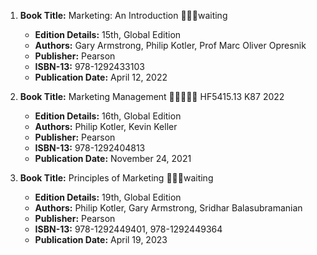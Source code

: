1. **Book Title:** Marketing: An Introduction 📒🔐🚫waiting
   - **Edition Details:** 15th, Global Edition
   - **Authors:** Gary Armstrong, Philip Kotler, Prof Marc Oliver Opresnik
   - **Publisher:** Pearson
   - **ISBN-13:** 978-1292433103
   - **Publication Date:** April 12, 2022

2. **Book Title:** Marketing Management 🚨🚨🚨🚨🚨 HF5415.13 K87 2022	
   - **Edition Details:** 16th, Global Edition
   - **Authors:** Philip Kotler, Kevin Keller
   - **Publisher:** Pearson
   - **ISBN-13:** 978-1292404813
   - **Publication Date:** November 24, 2021

3. **Book Title:** Principles of Marketing 📒🔐🚫waiting
   - **Edition Details:** 19th, Global Edition
   - **Authors:** Philip Kotler, Gary Armstrong, Sridhar Balasubramanian
   - **Publisher:** Pearson
   - **ISBN-13:** 978-1292449401, 978-1292449364
   - **Publication Date:** April 19, 2023


